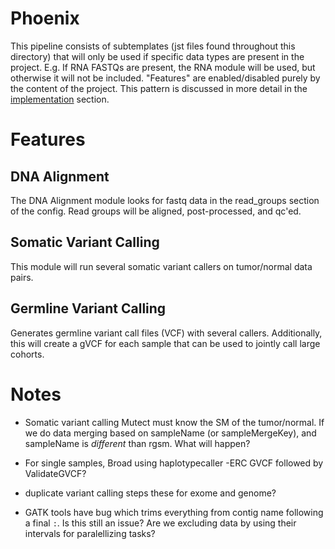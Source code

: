 # Phoenix

This pipeline consists of subtemplates (jst files found throughout this 
directory) that will only be used if specific data types are present in the 
project. E.g. If RNA FASTQs are present, the RNA module will be used, but 
otherwise it will not be included. "Features" are enabled/disabled purely
by the content of the project. This pattern is discussed in more detail in the
[implementation](implementation) section.

# Features

## DNA Alignment

The DNA Alignment module looks for fastq data in the read_groups section of
the config. Read groups will be aligned, post-processed, and qc'ed.

## Somatic Variant Calling

This module will run several somatic variant callers on tumor/normal data pairs.

## Germline Variant Calling

Generates germline variant call files (VCF) with several callers. Additionally,
this will create a gVCF for each sample that can be used to jointly call large
cohorts.


# Notes

- Somatic variant calling Mutect must know the SM of the tumor/normal. If we do data merging
  based on sampleName (or sampleMergeKey), and sampleName is _different_ than rgsm. What will
  happen?

- For single samples, Broad using haplotypecaller -ERC GVCF followed by ValidateGVCF?

- duplicate variant calling steps these for exome and genome?

- GATK tools have bug which trims everything from contig name following a final `:`. Is this still
an issue? Are we excluding data by using their intervals for paralellizing tasks?

